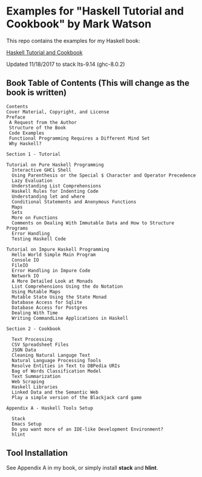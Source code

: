 # Examples for "Haskell Tutorial and Cookbook" by Mark Watson

This repo contains the examples for my Haskell book:

[Haskell Tutorial and Cookbook](https://leanpub.com/haskell-cookbook)

Updated 11/18/2017 to stack lts-9.14 (ghc-8.0.2)

## Book Table of Contents (This will change as the book is written)

````````
Contents
Cover Material, Copyright, and License
Preface
 A Request from the Author
 Structure of the Book
 Code Examples
 Functional Programming Requires a Different Mind Set
 Why Haskell?
 
Section 1 - Tutorial

Tutorial on Pure Haskell Programming
  Interactive GHCi Shell
  Using Parenthesis or the Special $ Character and Operator Precedence  
  Lazy Evaluation
  Understanding List Comprehensions 
  Haskell Rules for Indenting Code
  Understanding let and where 
  Conditional Statements and Anonymous Functions 
  Maps
  Sets
  More on Functions
  Comments on Dealing With Immutable Data and How to Structure Programs
  Error Handling
  Testing Haskell Code
 
Tutorial on Impure Haskell Programming
  Hello World Simple Main Program 
  Console IO
  FileIO
  Error Handling in Impure Code
  Network IO
  A More Detailed Look at Monads
  List Comprehensions Using the do Notation
  Using Mutable Maps
  Mutable State Using the State Monad
  Database Access for Sqlite
  Database Access for Postgres
  Dealing With Time
  Writing CommandLine Applications in Haskell

Section 2 - Cookbook

  Text Processing
  CSV Spreadsheet Files
  JSON Data
  Cleaning Natural Languge Text
  Natural Language Processing Tools
  Resolve Entities in Text to DBPedia URIs
  Bag of Words Classification Model
  Text Summarization
  Web Scraping
  Haskell Libraries
  Linked Data and the Semantic Web
  Play a simple version of the Blackjack card game
  
Appendix A - Haskell Tools Setup

  Stack
  Emacs Setup
  Do you want more of an IDE-like Development Environment?
  hlint
````````

## Tool Installation

See Appendix A in my book, or simply install **stack** and **hlint**.


